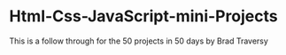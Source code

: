 # Html-Css-JavaScript-mini-Projects
This is a follow through for the 50 projects in 50 days by Brad Traversy
